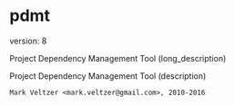 pdmt
====

version: 8

Project Dependency Management Tool (long_description)

Project Dependency Management Tool (description)

	Mark Veltzer <mark.veltzer@gmail.com>, 2010-2016

